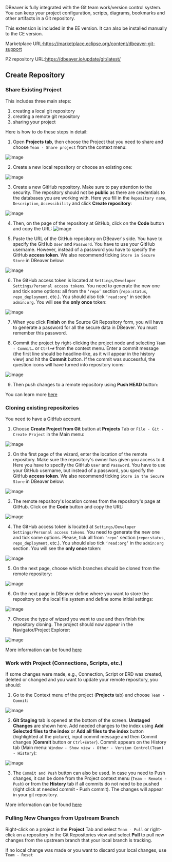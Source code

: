 DBeaver is fully integrated with the Git team work/version control system.
You can keep your project configuration, scripts, diagrams, bookmarks and other artifacts in a Git repository.

This extension is included in the EE version. It can also be installed manually to the CE version.

Marketplace URL:https://marketplace.eclipse.org/content/dbeaver-git-support

P2 repository URL:https://dbeaver.io/update/git/latest/
## Create Repository
### Share Existing Project
This includes three main steps:
1) creating a local git repository
2) creating a remote git repository
3) sharing your project

Here is how to do these steps in detail:

1. Open **Projects tab**, then choose the Project that you need to share and choose `Team - Share project` from the context menu:

![image](https://user-images.githubusercontent.com/31996417/106870275-f93aff00-66e1-11eb-9a78-08cf2b3305a4.png)

2. Create a new local repository or choose an existing one:

![image](https://user-images.githubusercontent.com/31996417/106871019-d4935700-66e2-11eb-8fce-1fae7b5de90c.png)

3. Create a new GitHub repository. Make sure to pay attention to the security. The repository should not be **public** as there are credentials to the databases you are working with. Here you fill in the `Repository name`, `Description`, `Accessibility` and click **Create repository**: 

![image](https://user-images.githubusercontent.com/49681450/189151679-b963497e-5277-4444-bbe8-37fabd06076d.png)

4. Then, on the page of the repository at GitHub, click on the **Code** button and copy the URL:
![image](https://user-images.githubusercontent.com/49681450/189152796-cad7251a-5684-48b9-919c-5d25cb8c26c3.png)


5. Paste the URL of the GitHub repository on DBeaver's side. You have to specify the GitHub `User` and `Password`. You have to use your GitHub username. However, instead of a password you have to specify the GitHub **access token**. We also recommend ticking `Store in Secure Store` in DBeaver below:

![image](https://user-images.githubusercontent.com/49681450/189149843-ca95761f-cac9-4de9-aa9f-6f2520a225ac.png)

6. The GitHub access token is located at `Settings/Developer Settings/Personal access tokens`. You need to generate the new one and tick some options: all from the `‘repo’` section (`repo:status`, `repo_deployment`, etc.). You should also tick `‘read:org’` in section `admin:org`. You will see the **only once** token:

![image](https://user-images.githubusercontent.com/49681450/189156244-99b0327c-e883-40e8-86c0-da167a852273.png)

7. When you click **Finish** on the Source Git Repository form, you will have to generate a password for all the secure data in DBeaver. You must remember this password.


8. Commit the project by right-clicking the project node and selecting `Team - Commit…` or `Ctrl+#` from the context menu. Enter a commit message (the first line should be headline-like, as it will appear in the history view) and hit the **Commit** button. If the commit was successful, the question icons will have turned into repository icons:

![image](https://user-images.githubusercontent.com/31996417/106871822-b548f980-66e3-11eb-9a00-1ddc4329c29e.png)

9. Then push changes to a remote repository using **Push HEAD** button:

You can learn more [here](https://wiki.eclipse.org/EGit/User_Guide#GitHub_Tutorial)

### Cloning existing repositories


You need to have a GitHub account.

1. Choose **Create Project from Git** button at **Projects** Tab or `File - Git - Create Project` in the Main menu:

![image](https://user-images.githubusercontent.com/31996417/122201593-da752200-cea4-11eb-9175-e131e3fb45e4.png)

2. On the first page of the wizard, enter the location of the remote repository. Make sure the repository's owner has given you access to it. Here you have to specify the GitHub `User` and `Password`. You have to use your GitHub username, but instead of a password, you specify the GitHub **access token**. We also recommend ticking `Store in the Secure Store` in DBeaver below: 

![image](https://user-images.githubusercontent.com/31996417/106876474-c9dbc080-66e8-11eb-9db2-b152ebaaf9a4.png)

3. The remote repository's location comes from the repository's page at GitHub. Click on the **Code** button and copy the URL:

![image](https://user-images.githubusercontent.com/49681450/189152796-cad7251a-5684-48b9-919c-5d25cb8c26c3.png)

4.  The GitHub access token is located at `Settings/Developer Settings/Personal access tokens`. You need to generate the new one and tick some options. Please, tick all from `‘repo’` section (`repo:status`, `repo_deployment`, etc.). You should also tick `‘read:org’` in the `admin:org` section. You will see the **only once** token:

![image](https://user-images.githubusercontent.com/49681450/189156244-99b0327c-e883-40e8-86c0-da167a852273.png)


5. On the next page, choose which branches should be cloned from the remote repository:

![image](https://user-images.githubusercontent.com/31996417/106876529-d7914600-66e8-11eb-900d-267769a535b7.png)

6. On the next page in DBeaver define where you want to store the repository on the local file system and define some initial settings:

![image](https://user-images.githubusercontent.com/31996417/106876376-ae70b580-66e8-11eb-945b-269954600385.png)

7. Choose the type of wizard you want to use and then finish the repository cloning. The project should now appear in the Navigator/Project Explorer:

![image](https://user-images.githubusercontent.com/31996417/122201831-1dcf9080-cea5-11eb-8adb-d0e527fe352c.png)

More information can be found [here](https://wiki.eclipse.org/EGit/User_Guide#Cloning_Remote_Repositories)

### Work with Project (Connections, Scripts, etc.)

If some changes were made, e.g., Connection, Script or ERD was created, deleted or changed and you want to update your remote repository, you should:

1. Go to the Context menu of the project (**Projects** tab) and choose `Team - Commit`:

![image](https://user-images.githubusercontent.com/31996417/122196400-e3172980-ce9f-11eb-9f37-a8f226e3cfc6.png)

2. **Git Staging** tab is opened at the bottom of the screen. **Unstaged Changes** are shown here. Add needed changes to the index using **Add Selected files to the index** or **Add all files to the index** button (highlighted at the picture), input commit message and then Commit changes (**Commit** button or `Ctrl+Enter`). Commit appears on the History tab (Main menu: `Window - Show view - Other - Version Control(Team) - History`): 

![image](https://user-images.githubusercontent.com/31996417/122196920-5caf1780-cea0-11eb-849b-b81b010078b0.png)

3. The `Commit and Push` button can also be used. In case you need to Push changes, it can be done from the Project context menu (`Team - Remote - Push`) or from the **History** tab if all commits do not need to be pushed (right click at needed commit - Push commit). The changes will appear in your git repository.

More information can be found [here](https://wiki.eclipse.org/EGit/User_Guide#Committing_Changes)

### Pulling New Changes from Upstream Branch

Right-click on a project in the **Project** Tab and select `Team - Pull` or right-click on a repository in the Git Repositories view and select **Pull** to pull new changes from the upstream branch that your local branch is tracking. 

If no local change was made or you want to discard your local changes, use `Team - Reset`


